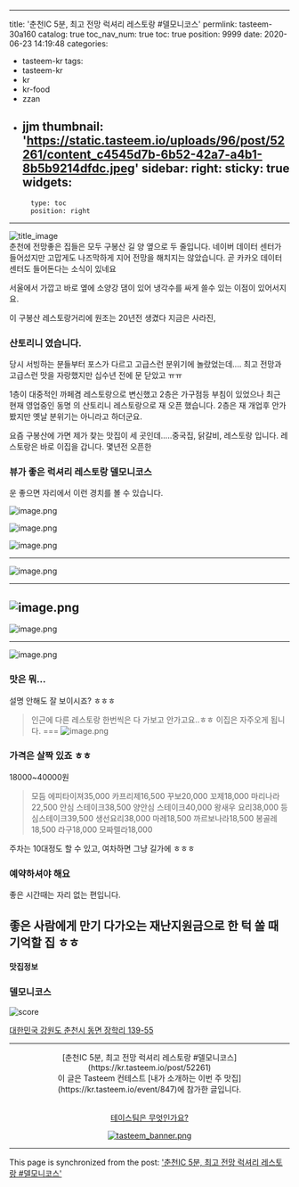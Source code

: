 
---
title: '춘천IC 5분,  최고 전망 럭셔리 레스토랑 #델모니코스'
permlink: tasteem-30a160
catalog: true
toc_nav_num: true
toc: true
position: 9999
date: 2020-06-23 14:19:48
categories:
- tasteem-kr
tags:
- tasteem-kr
- kr
- kr-food
- zzan
- jjm
thumbnail: 'https://static.tasteem.io/uploads/96/post/52261/content_c4545d7b-6b52-42a7-a4b1-8b5b9214dfdc.jpeg'
sidebar:
    right:
        sticky: true
widgets:
    -
        type: toc
        position: right
---


![title_image](https://static.tasteem.io/uploads/96/post/52261/content_c4545d7b-6b52-42a7-a4b1-8b5b9214dfdc.jpeg)
<br/>
춘천에 전망좋은 집들은 모두  구봉산 길 양 옆으로 두 줄입니다.
네이버 데이터 센터가 들어섰지만
고맙게도 나즈막하게 지어 전망을 해치지는 않았습니다.
곧 카카오 데이터 센터도 들어돈다는 소식이 있네요

서울에서 가깝고 
바로 옆에 소양강 댐이 있어 냉각수를 싸게 쓸수 있는 이점이 있어서지요.

이 구봉산 레스토랑거리에 원조는 
20년전 생겼다 지금은 사라진, 

### 산토리니 **였**습니다.
당시 서빙하는 분들부터 포스가 다르고 
고급스런 분위기에 놀랐었는데....
최고 전망과 고급스런 맛을 자랑했지만
십수년 전에 문 닫았고 ㅠㅠ

1층이 대중적인 까페겸 레스토랑으로 변신했고
2층은 가구점등 부침이 있었으나 최근 
현재 영업중인 동명 의 산토리니 레스토랑으로 재 오픈 했습니다.
2층은 재 개업후 안가 봤지만 옛날 분위기는 아니라고 하더군요.

요즘 구봉산에 가면 제가 찾는 맛집이 세 곳인데.....중국집, 닭갈비, 레스토랑 입니다. 
레스토랑은 바로 이집을 갑니다.
몇년전 오픈한


### 뷰가 좋은 럭셔리 레스토랑 델모니코스
운 좋으면 
자리에서 이런 경치를 볼 수 있습니다.

![image.png](https://cdn.steemitimages.com/DQmREw4yXCMFeMN32GbJJvAr3Nyh5rtEPyye6bEyknoDLm5/image.png)



![image.png](https://cdn.steemitimages.com/DQmcTAUcze6hP3BWDm7ThS6n83ezfPHi1w87cL7rQz7gR7i/image.png)


![image.png](https://cdn.steemitimages.com/DQmbrUEsYtp89tcr5p9YL9tNfWVX8VnPrDuMAbrKmtGhofY/image.png)


---

![image.png](https://cdn.steemitimages.com/DQmZZDEKcxDTqgqZYUWKKdKJ5tsGXQSY6S5EmiBmLyb28sv/image.png)


---

![image.png](https://cdn.steemitimages.com/DQmTcYxD13DZV2KtpGoNVucfo92KeaJCR1FVSkxCo5E4Lu4/image.png)
---

![image.png](https://cdn.steemitimages.com/DQmWSx2VrQfbeSMER1nCLJKGaQBQ8Bou6Ww134EdaQYFtVL/image.png)

---


![image.png](https://cdn.steemitimages.com/DQmPrQFyA4eQRrHYmUnSp9AydggjwdawAE3fJLYfcutSFUz/image.png)
### 맛은 뭐...
설명 안해도 잘 보이시죠? ㅎㅎㅎ

> 인근에 다른 레스토랑 한번씩은 다  가보고 안가고요..ㅎㅎ
이집은 자주오게 됩니다. 
===
![image.png](https://cdn.steemitimages.com/DQmX9XfGn7DJgvhQRbXgbzNaHYPUJFnncLXhN1HDw9R43R5/image.png)



### 가격은 살짝 있죠 ㅎㅎ
18000~40000원 

> 모듬 에피타이져35,000
카프리제16,500
꾸보20,000
꼬제18,000
마리나라22,500
안심 스테이크38,500
양안심 스테이크40,000
왕새우 요리38,000
등심스테이크39,500
생선요리38,000
마레18,500
까르보나라18,500
봉골레18,500
라구18,000
모짜렐라18,000

주차는 10대정도 할 수 있고, 여차하면 그냥 길가에 ㅎㅎㅎ
### 예약하셔야 해요
좋은 시간때는 자리 없는 편입니다. 

좋은 사람에게  만기 다가오는 재난지원금으로 한 턱 쏠 때 기억할 집 ㅎㅎ
---------------------
#### 맛집정보
### 델모니코스
![score](https://static.tasteem.io/images/steem/2Crowns.png)

[대한민국 강원도 춘천시 동면 장학리 139-55](https://kr.tasteem.io/post/52261#map)

-----------------------------------------
<center>[춘천IC 5분,  최고 전망 럭셔리 레스토랑 #델모니코스](https://kr.tasteem.io/post/52261)
<br/>이 글은 Tasteem 컨테스트
 [내가 소개하는  이번 주 맛집](https://kr.tasteem.io/event/847)에 참가한 글입니다.

<br/>[테이스팀은 무엇인가요?](https://kr.tasteem.io/about)

[![tasteem_banner.png](https://static.tasteem.io/images/tasteem_banner_v3.png)](https://kr.tasteem.io)</center>

- - -

This page is synchronized from the post: ['춘천IC 5분,  최고 전망 럭셔리 레스토랑 #델모니코스'](https://steemit.com/@raah/tasteem-30a160)
